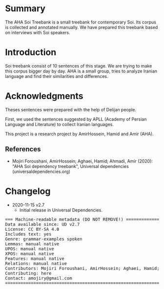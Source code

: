 # Summary

The AHA Soi Treebank is a small treebank for contemporary Soi. Its corpus is collected and annotated manually. We have prepared this treebank based on interviews with Soi speakers.


# Introduction

Soi treebank consist of 10 sentences of this stage. We are trying to make this corpus bigger day by day.
AHA is a small group, tries to analyze Iranian language and find their similarities and differences.


# Acknowledgments

Theses sentences were prepared with the help of Delijan people.

First, we used the sentences suggested by APLL (Academy of Persian Language and Literature) to collect Iranian languages.

This project is a research project by AmirHossein, Hamid and Amir (AHA).


## References

* Mojiri Foroushani, AmirHossein; Aghaei, Hamid; Ahmadi, Amir (2020): "AHA Soi dependency treebank", Universal dependencies (universaldependencies.org)


# Changelog

* 2020-11-15 v2.7
  * Initial release in Universal Dependencies.


<pre>
=== Machine-readable metadata (DO NOT REMOVE!) ================================
Data available since: UD v2.7
License: CC BY-SA 4.0
Includes text: yes
Genre: grammar-examples spoken
Lemmas: manual native
UPOS: manual native
XPOS: manual native
Features: manual native
Relations: manual native
Contributors: Mojiri Foroushani, AmirHossein; Aghaei, Hamid; Ahmadi, Amir
Contributing: here
Contact: amojiry@gmail.com
===============================================================================
</pre>
